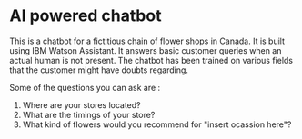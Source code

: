 # AI powered chatbot

This is a chatbot for a fictitious chain of flower shops in Canada. It is built using IBM Watson Assistant.
It answers basic customer queries when an actual human is not present. The chatbot has been trained on various fields that the customer might have doubts regarding.

Some of the questions you can ask are :

1. Where are your stores located?
2. What are the timings of your store?
3. What kind of flowers would you recommend for "insert ocassion here"?
